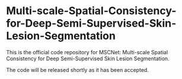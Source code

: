 # Multi-scale-Spatial-Consistency-for-Deep-Semi-Supervised-Skin-Lesion-Segmentation
This is the official code repository for MSCNet: Multi-scale Spatial Consistency  for Deep Semi-Supervised Skin Lesion Segmentation.

The code will be released shortly as it has been accepted.
